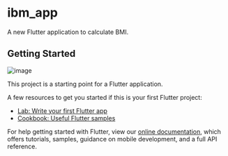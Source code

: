# ibm_app

A new Flutter application to calculate BMI.

## Getting Started
![image](https://user-images.githubusercontent.com/72301777/156677790-a8d02521-f3d5-4aa2-868f-060880f46735.png)

This project is a starting point for a Flutter application.

A few resources to get you started if this is your first Flutter project:

- [Lab: Write your first Flutter app](https://flutter.dev/docs/get-started/codelab)
- [Cookbook: Useful Flutter samples](https://flutter.dev/docs/cookbook)

For help getting started with Flutter, view our
[online documentation](https://flutter.dev/docs), which offers tutorials,
samples, guidance on mobile development, and a full API reference.
